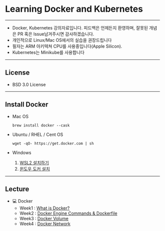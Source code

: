 Learning Docker and Kubernetes
===
***
- Docker, Kubernetes 강의자료입니다. 피드백은 언제든지 환영하며, 잘못된 개념은 PR 혹은 Issue남겨주시면 감사하겠습니다.
- 개인적으로 Linux/Mac OS에서의 실습을 권장드립니다
- 필자는 ARM 아키텍쳐 CPU를 사용중입니다(Apple Silicon).
- Kubernetes는 Minikube를 사용합니다
***
## License

- BSD 3.0 License
***
## Install Docker

- Mac OS

    ~~~
    brew install docker --cask
    ~~~

- Ubuntu / RHEL / Cent OS

    ~~~
    wget -qO- https://get.docker.com | sh
    ~~~

- Windows

    1. [WSL2 설치하기](https://gaesae.com/161)
    2. [윈도우 도커 설치](https://goddaehee.tistory.com/251)
***
## Lecture

- 💻 Docker
    - Week1 : [What is Docker?](./docker-1-What-is-docker%3F/Readme.md)
    - Week2 : [Docker Engine Commands & Dockerfile]()
    - Week3 : [Docker Volume](./docker-3-Docker-Volume/Readme.md)
    - Week4 : [Docker Network](./docker-4-Docker-Network/Readme.md)